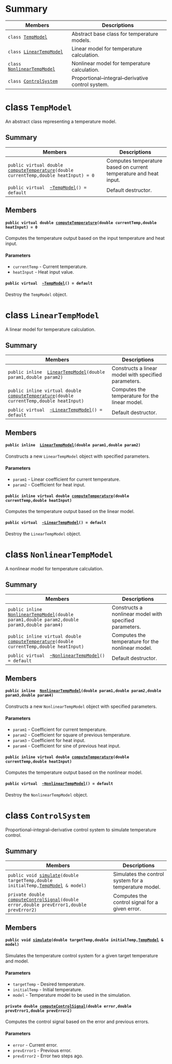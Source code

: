 # Summary

 Members                        | Descriptions                                
--------------------------------|---------------------------------------------
`class `[`TempModel`](#class_temp_model) | Abstract base class for temperature models.
`class `[`LinearTempModel`](#class_linear_temp_model) | Linear model for temperature calculation.
`class `[`NonlinearTempModel`](#class_nonlinear_temp_model) | Nonlinear model for temperature calculation.
`class `[`ControlSystem`](#class_control_system) | Proportional–integral–derivative control system.

# class `TempModel` 

An abstract class representing a temperature model.

## Summary

 Members                        | Descriptions                                
--------------------------------|---------------------------------------------
`public virtual double `[`computeTemperature`](#class_temp_model_1a09f70a5d58f9a836b682c4ad9d75ddc4)`(double currentTemp,double heatInput) = 0` | Computes temperature based on current temperature and heat input.
`public virtual  `[`~TempModel`](#class_temp_model_1a4e7d514b4b9a840b746a686048ab1f18)`() = default` | Default destructor.

## Members

#### `public virtual double `[`computeTemperature`](#class_temp_model_1a09f70a5d58f9a836b682c4ad9d75ddc4)`(double currentTemp,double heatInput) = 0`

Computes the temperature output based on the input temperature and heat input.

#### Parameters
* `currentTemp` - Current temperature.
* `heatInput` - Heat input value.

#### `public virtual  `[`~TempModel`](#class_temp_model_1a4e7d514b4b9a840b746a686048ab1f18)`() = default`

Destroy the `TempModel` object.

# class `LinearTempModel`

A linear model for temperature calculation.

## Summary

 Members                        | Descriptions                                
--------------------------------|---------------------------------------------
`public inline  `[`LinearTempModel`](#class_linear_temp_model_1a29c36f0f2d6a1ecb27dfe676fe4a6b6a)`(double param1,double param2)` | Constructs a linear model with specified parameters.
`public inline virtual double `[`computeTemperature`](#class_linear_temp_model_1ac0c3db10c3b3be2ae5dc1e227bbfb09c)`(double currentTemp,double heatInput)` | Computes the temperature for the linear model.
`public virtual  `[`~LinearTempModel`](#class_linear_temp_model_1ad78eae7d3bfb0a40147e39d3060f3629)`() = default` | Default destructor.

## Members

#### `public inline  `[`LinearTempModel`](#class_linear_temp_model_1a29c36f0f2d6a1ecb27dfe676fe4a6b6a)`(double param1,double param2)`

Constructs a new `LinearTempModel` object with specified parameters.

#### Parameters
* `param1` - Linear coefficient for current temperature.
* `param2` - Coefficient for heat input.

#### `public inline virtual double `[`computeTemperature`](#class_linear_temp_model_1ac0c3db10c3b3be2ae5dc1e227bbfb09c)`(double currentTemp,double heatInput)`

Computes the temperature output based on the linear model.

#### `public virtual  `[`~LinearTempModel`](#class_linear_temp_model_1ad78eae7d3bfb0a40147e39d3060f3629)`() = default`

Destroy the `LinearTempModel` object.

# class `NonlinearTempModel`

A nonlinear model for temperature calculation.

## Summary

 Members                        | Descriptions                                
--------------------------------|---------------------------------------------
`public inline  `[`NonlinearTempModel`](#class_nonlinear_temp_model_1abf94db879e6a11a3b8d4c5d6e2a8c8a2)`(double param1,double param2,double param3,double param4)` | Constructs a nonlinear model with specified parameters.
`public inline virtual double `[`computeTemperature`](#class_nonlinear_temp_model_1a25dc6765a041b63ec20976f80ad23fa4)`(double currentTemp,double heatInput)` | Computes the temperature for the nonlinear model.
`public virtual  `[`~NonlinearTempModel`](#class_nonlinear_temp_model_1ae7cf4cb5096b5fbd3bff78c3bfb63b2f)`() = default` | Default destructor.

## Members

#### `public inline  `[`NonlinearTempModel`](#class_nonlinear_temp_model_1abf94db879e6a11a3b8d4c5d6e2a8c8a2)`(double param1,double param2,double param3,double param4)`

Constructs a new `NonlinearTempModel` object with specified parameters.

#### Parameters
* `param1` - Coefficient for current temperature.
* `param2` - Coefficient for square of previous temperature.
* `param3` - Coefficient for heat input.
* `param4` - Coefficient for sine of previous heat input.

#### `public inline virtual double `[`computeTemperature`](#class_nonlinear_temp_model_1a25dc6765a041b63ec20976f80ad23fa4)`(double currentTemp,double heatInput)`

Computes the temperature output based on the nonlinear model.

#### `public virtual  `[`~NonlinearTempModel`](#class_nonlinear_temp_model_1ae7cf4cb5096b5fbd3bff78c3bfb63b2f)`() = default`

Destroy the `NonlinearTempModel` object.

# class `ControlSystem`

Proportional–integral–derivative control system to simulate temperature control.

## Summary

 Members                        | Descriptions                                
--------------------------------|---------------------------------------------
`public void `[`simulate`](#class_control_system_1acb8cf7932d39a2bcd053dc22bca24672)`(double targetTemp,double initialTemp,`[`TempModel`](#class_temp_model)` & model)` | Simulates the control system for a temperature model.
`private double `[`computeControlSignal`](#class_control_system_1a7dcb55c416527f9644de795b6ff16f3b)`(double error,double prevError1,double prevError2)` | Computes the control signal for a given error.

## Members

#### `public void `[`simulate`](#class_control_system_1acb8cf7932d39a2bcd053dc22bca24672)`(double targetTemp,double initialTemp,`[`TempModel`](#class_temp_model)` & model)`

Simulates the temperature control system for a given target temperature and model.

#### Parameters
* `targetTemp` - Desired temperature.
* `initialTemp` - Initial temperature.
* `model` - Temperature model to be used in the simulation.

#### `private double `[`computeControlSignal`](#class_control_system_1a7dcb55c416527f9644de795b6ff16f3b)`(double error,double prevError1,double prevError2)`

Computes the control signal based on the error and previous errors.

#### Parameters
* `error` - Current error.
* `prevError1` - Previous error.
* `prevError2` - Error two steps ago.
